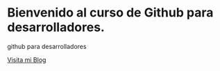 # Bienvenido al curso de Github para desarrolladores.

github para desarrolladores 

[Visita mi Blog](https://github.com/rauleim/github-para-programadores/README.md)
